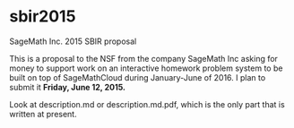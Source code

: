 # sbir2015
SageMath Inc. 2015 SBIR proposal

This is a proposal to the NSF from the company SageMath Inc
asking for money to support work on an interactive homework
problem system to be built on top of SageMathCloud during
January-June of 2016.  I plan to submit it **Friday, June 12, 2015.**

Look at description.md or description.md.pdf, which is the
only part that is written at present.
